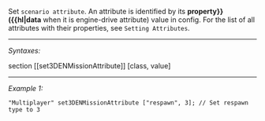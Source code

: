 Set `scenario attribute`.
An attribute is identified by its **property}} ({{hl|data** when it is engine-drive attribute) value in config. For the list of all attributes with their properties, see `Setting Attributes`.


---
*Syntaxes:*

section [[set3DENMissionAttribute]] [class, value]

---
*Example 1:*

```sqf
"Multiplayer" set3DENMissionAttribute ["respawn", 3]; // Set respawn type to 3
```